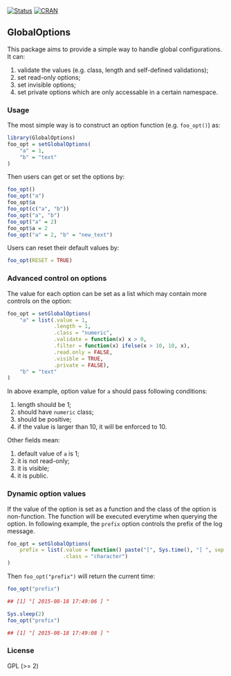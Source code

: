 [![ Status](https://travis-ci.org/jokergoo/GlobalOptions.svg)](https://travis-ci.org/jokergoo/GlobalOptions) [![CRAN](http://www.r-pkg.org/badges/version/GlobalOptions)](https://cran.r-project.org/web/packages/GlobalOptions/index.html)

## GlobalOptions

This package aims to provide a simple way to handle global configurations. It can:

1. validate the values (e.g. class, length and self-defined validations);
2. set read-only options;
3. set invisible options;
4. set private options which are only accessable in a certain namespace.

### Usage

The most simple way is to construct an option function (e.g. `foo_opt()`) as:

```r
library(GlobalOptions)
foo_opt = setGlobalOptions(
    "a" = 1,
    "b" = "text"
)
```

Then users can get or set the options by:

```r
foo_opt()
foo_opt("a")
foo_opt$a
foo_opt(c("a", "b"))
foo_opt("a", "b")
foo_opt("a" = 2)
foo_opt$a = 2
foo_opt("a" = 2, "b" = "new_text")
```

Users can reset their default values by:

```r
foo_opt(RESET = TRUE)
```

### Advanced control on options

The value for each option can be set as a list which may contain more controls on the option:

```r
foo_opt = setGlobalOptions(
    "a" = list(.value = 1,
               .length = 1,
               .class = "numeric",
               .validate = function(x) x > 0,
               .filter = function(x) ifelse(x > 10, 10, x),
               .read.only = FALSE,
               .visible = TRUE,
               .private = FALSE),
    "b" = "text"
)
```

In above example, option value for `a` should pass following conditions:

1. length should be 1;
2. should have `numeric` class;
3. should be positive;
4. if the value is larger than 10, it will be enforced to 10.

Other fields mean:

1. default value of `a` is 1;
2. it is not read-only;
3. it is visible;
4. it is public.

### Dynamic option values

If the value of the option is set as a function and the class of the option is non-function.
The function will be executed everytime when querying the option. In following example, the
`prefix` option controls the prefix of the log message.

```r
foo_opt = setGlobalOptions(
    prefix = list(.value = function() paste("[", Sys.time(), "] ", sep = " "),
                  .class = "character")
)
```

Then `foo_opt("prefix")` will return the current time:

```r
foo_opt("prefix")

## [1] "[ 2015-08-18 17:49:06 ] "

Sys.sleep(2)
foo_opt("prefix")

## [1] "[ 2015-08-18 17:49:08 ] "
```

### License

GPL (>= 2)
